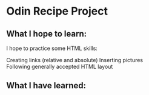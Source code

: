 # Odin Recipe Project

## What I hope to learn:

I hope to practice some HTML skills:

Creating links (relative and absolute)
Inserting pictures  
Following generally accepted HTML layout 

## What I have learned: